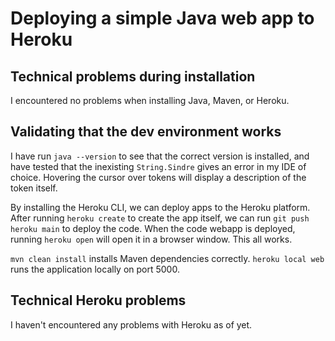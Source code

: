 # Deploying a simple Java web app to Heroku

## Technical problems during installation

I encountered no problems when installing Java, Maven, or Heroku.

## Validating that the dev environment works

I have run `java --version` to see that the correct version is installed, and have tested that the inexisting `String.Sindre` gives an error in my IDE of choice. Hovering the cursor over tokens will display a description of the token itself.

By installing the Heroku CLI, we can deploy apps to the Heroku platform. After running `heroku create` to create the app itself, we can run `git push heroku main` to deploy the code. When the code webapp is deployed, running `heroku open` will open it in a browser window. This all works.

`mvn clean install` installs Maven dependencies correctly. `heroku local web` runs the application locally on port 5000.

## Technical Heroku problems

I haven't encountered any problems with Heroku as of yet.
